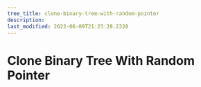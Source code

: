 ```yaml
---
tree_title: clone-binary-tree-with-random-pointer
description: 
last_modified: 2022-06-09T21:23:28.2328
---
```


# Clone Binary Tree With Random Pointer
